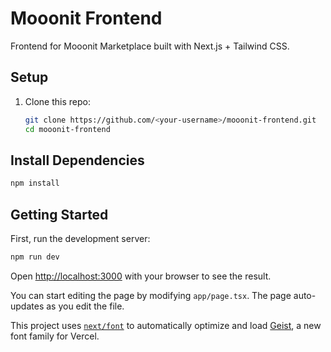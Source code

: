 # Mooonit Frontend

Frontend for Mooonit Marketplace built with Next.js + Tailwind CSS.

## Setup

1. Clone this repo:
   ```bash
   git clone https://github.com/<your-username>/mooonit-frontend.git
   cd mooonit-frontend

## Install Dependencies 
```bash
npm install
```
## Getting Started

First, run the development server:

```bash
npm run dev
```

Open [http://localhost:3000](http://localhost:3000) with your browser to see the result.

You can start editing the page by modifying `app/page.tsx`. The page auto-updates as you edit the file.

This project uses [`next/font`](https://nextjs.org/docs/app/building-your-application/optimizing/fonts) to automatically optimize and load [Geist](https://vercel.com/font), a new font family for Vercel.


